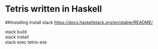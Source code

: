 # Tetris written in Haskell

##Installing
Install stack https://docs.haskellstack.org/en/stable/README/<br>

stack build<br>
stack install<br>
stack exec tetris-exe
